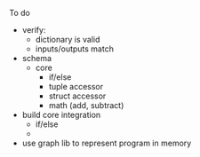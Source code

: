 To do

- verify:
  - dictionary is valid
  - inputs/outputs match
- schema
  - core
    - if/else
    - tuple accessor
    - struct accessor
    - math (add, subtract)
- build core integration
  - if/else
  -
- use graph lib to represent program in memory
